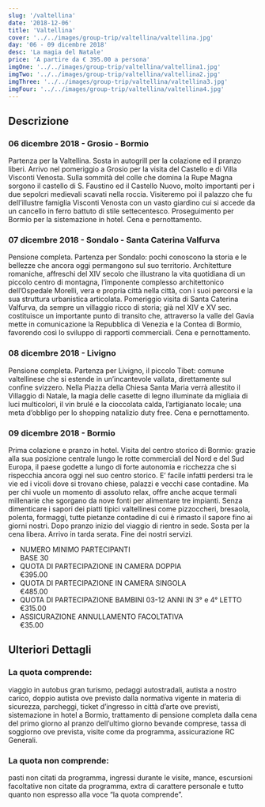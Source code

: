 ```yaml
---
slug: '/valtellina'
date: '2018-12-06'
title: 'Valtellina'
cover: '../../images/group-trip/valtellina/valtellina.jpg'
day: '06 - 09 dicembre 2018'
desc: 'La magia del Natale'
price: 'A partire da € 395.00 a persona'
imgOne: '../../images/group-trip/valtellina/valtellina1.jpg'
imgTwo: '../../images/group-trip/valtellina/valtellina2.jpg'
imgThree: '../../images/group-trip/valtellina/valtellina3.jpg'
imgFour: '../../images/group-trip/valtellina/valtellina4.jpg'
---
```


<div class="copy">

## Descrizione

### 06 dicembre 2018 - Grosio - Bormio

Partenza per la Valtellina. Sosta in autogrill per la colazione ed il pranzo liberi. Arrivo nel pomeriggio a Grosio per la visita del Castello e di Villa Visconti Venosta. Sulla sommità del colle che domina la Rupe Magna sorgono il castello di S. Faustino ed il Castello Nuovo, molto importanti per i due sepolcri medievali scavati nella roccia. Visiteremo poi il palazzo che fu dell’illustre famiglia Visconti Venosta con un vasto giardino cui si accede da un cancello in ferro battuto di stile settecentesco. Proseguimento per Bormio per la sistemazione in hotel. Cena e pernottamento.

### 07 dicembre 2018 - Sondalo - Santa Caterina Valfurva

Pensione completa. Partenza per Sondalo: pochi conoscono la storia e le bellezze che ancora oggi permangono sul suo territorio. Architetture romaniche, affreschi del XIV secolo che illustrano la vita quotidiana di un piccolo centro di montagna, l’imponente complesso architettonico dell’Ospedale Morelli, vera e propria città nella città, con i suoi percorsi e la sua struttura urbanistica articolata. Pomeriggio visita di Santa Caterina Valfurva, da sempre un villaggio ricco di storia; già nel XIV e XV sec. costituisce un importante punto di transito che, attraverso la valle del Gavia mette in comunicazione la Repubblica di Venezia e la Contea di Bormio, favorendo così lo sviluppo di rapporti commerciali. Cena e pernottamento.

### 08 dicembre 2018 - Livigno

Pensione completa. Partenza per Livigno, il piccolo Tibet: comune valtellinese che si estende in un’incantevole vallata, direttamente sul confine svizzero. Nella Piazza della Chiesa Santa Maria verrà allestito il Villaggio di Natale, la magia delle casette di legno illuminate da migliaia di luci multicolori, il vin brulé e la cioccolata calda, l’artigianato locale; una meta d’obbligo per lo shopping natalizio duty free. Cena e pernottamento.

### 09 dicembre 2018 - Bormio

Prima colazione e pranzo in hotel. Visita del centro storico di Bormio: grazie alla sua posizione centrale lungo le rotte commerciali del Nord e del Sud Europa, il paese godette a lungo di forte autonomia e ricchezza che si rispecchia ancora oggi nel suo centro storico. E’ facile infatti perdersi tra le vie ed i vicoli dove si trovano chiese, palazzi e vecchi case contadine. Ma per chi vuole un momento di assoluto relax, offre anche acque termali millenarie che sgorgano da nove fonti per alimentare tre impianti. Senza dimenticare i sapori dei piatti tipici valtellinesi come pizzoccheri, bresaola, polenta, formaggi, tutte pietanze contadine di cui è rimasto il sapore fino ai giorni nostri. Dopo pranzo inizio del viaggio di rientro in sede. Sosta per la cena libera. Arrivo in tarda serata. Fine dei nostri servizi.

<div class="quota">

- <div class="left"> <span> NUMERO MINIMO PARTECIPANTI </span> </div> <div class="right"> <span> BASE 30 </span> </div>
- <div class="left"> <span> QUOTA DI PARTECIPAZIONE IN CAMERA DOPPIA </span> </div> <div class="right"> <span> €395.00 </span> </div>
- <div class="left"> <span> QUOTA DI PARTECIPAZIONE IN CAMERA SINGOLA </span> </div> <div class="right"> <span> €485.00 </span> </div>
- <div class="left"> <span> QUOTA DI PARTECIPAZIONE BAMBINI 03-12 ANNI IN 3° e 4° LETTO </span> </div> <div class="right"> <span> €315.00 </span> </div>
- <div class="left"> <span> ASSICURAZIONE ANNULLAMENTO FACOLTATIVA </span> </div> <div class="right"> <span> €35.00 </span> </div>

</div>

## Ulteriori Dettagli

### La quota comprende:

viaggio in autobus gran turismo, pedaggi autostradali, autista a nostro carico, doppio autista ove previsto dalla normativa vigente in materia di sicurezza, parcheggi, ticket d’ingresso in città d’arte ove previsti, sistemazione in hotel a Bormio, trattamento di pensione completa dalla cena del primo giorno al pranzo dell’ultimo giorno bevande comprese, tassa di soggiorno ove prevista, visite come da programma, assicurazione RC Generali.

### La quota non comprende:

pasti non citati da programma, ingressi durante le visite, mance, escursioni facoltative non citate da programma, extra di carattere personale e tutto quanto non espresso alla voce “la quota comprende”.

</div>
